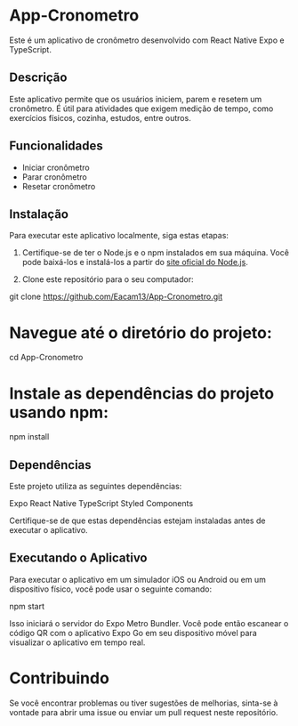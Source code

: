 # App-Cronometro

Este é um aplicativo de cronômetro desenvolvido com React Native Expo e TypeScript.

## Descrição

Este aplicativo permite que os usuários iniciem, parem e resetem um cronômetro. É útil para atividades que exigem medição de tempo, como exercícios físicos, cozinha, estudos, entre outros.

## Funcionalidades

- Iniciar cronômetro
- Parar cronômetro
- Resetar cronômetro

## Instalação

Para executar este aplicativo localmente, siga estas etapas:

1. Certifique-se de ter o Node.js e o npm instalados em sua máquina. Você pode baixá-los e instalá-los a partir do [site oficial do Node.js](https://nodejs.org/).

2. Clone este repositório para o seu computador:

git clone https://github.com/Eacam13/App-Cronometro.git

# Navegue até o diretório do projeto:
cd App-Cronometro

# Instale as dependências do projeto usando npm:

npm install

## Dependências
Este projeto utiliza as seguintes dependências:

Expo
React Native
TypeScript
Styled Components

Certifique-se de que estas dependências estejam instaladas antes de executar o aplicativo.

## Executando o Aplicativo
Para executar o aplicativo em um simulador iOS ou Android ou em um dispositivo físico, você pode usar o seguinte comando:

npm start

Isso iniciará o servidor do Expo Metro Bundler. Você pode então escanear o código QR com o aplicativo Expo Go em seu dispositivo móvel para visualizar o aplicativo em tempo real.

# Contribuindo
Se você encontrar problemas ou tiver sugestões de melhorias, sinta-se à vontade para abrir uma issue ou enviar um pull request neste repositório.
